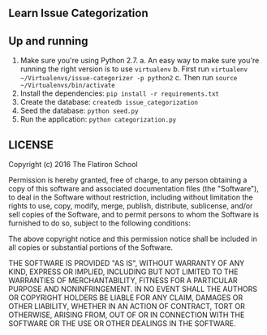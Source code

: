 Learn Issue Categorization
---

## Up and running

1. Make sure you're using Python 2.7.
   a. An easy way to make sure you're running the right version is to use
       `virtualenv`
   b. First run `virtualenv ~/Virtualenvs/issue-categorizer -p python2`
   c. Then run `source ~/Virtualenvs/bin/activate`
2. Install the dependencies: `pip install -r requirements.txt`
3. Create the database: `createdb issue_categorization`
4. Seed the database: `python seed.py`
5. Run the application: `python categorization.py`

## LICENSE

Copyright (c) 2016 The Flatiron School

Permission is hereby granted, free of charge, to any person obtaining a copy of this software and associated documentation files (the "Software"), to deal in the Software without restriction, including without limitation the rights to use, copy, modify, merge, publish, distribute, sublicense, and/or sell copies of the Software, and to permit persons to whom the Software is furnished to do so, subject to the following conditions:

The above copyright notice and this permission notice shall be included in all copies or substantial portions of the Software.

THE SOFTWARE IS PROVIDED "AS IS", WITHOUT WARRANTY OF ANY KIND, EXPRESS OR IMPLIED, INCLUDING BUT NOT LIMITED TO THE WARRANTIES OF MERCHANTABILITY, FITNESS FOR A PARTICULAR PURPOSE AND NONINFRINGEMENT. IN NO EVENT SHALL THE AUTHORS OR COPYRIGHT HOLDERS BE LIABLE FOR ANY CLAIM, DAMAGES OR OTHER LIABILITY, WHETHER IN AN ACTION OF CONTRACT, TORT OR OTHERWISE, ARISING FROM, OUT OF OR IN CONNECTION WITH THE SOFTWARE OR THE USE OR OTHER DEALINGS IN THE SOFTWARE.
